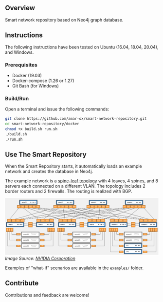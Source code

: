 ## Overview
Smart network repository based on Neo4j graph database.

## Instructions

The following instructions have been tested on Ubuntu (16.04, 18.04, 20.04), and Windows.

### Prerequisites

- Docker (19.03)
- Docker-compose (1.26 or 1.27)
- Git Bash (for Windows)

### Build/Run
Open a terminal and issue the following commands:

```bash
git clone https://github.com/amar-ox/smart-network-repository.git
cd smart-network-repository/docker
chmod +x build.sh run.sh
./build.sh
./run.sh
```

## Use The Smart Repository
When the Smart Repository starts, it automatically loads an example network and creates the database in Neo4j.

The example network is a [spine-leaf topology](https://docs.nvidia.com/networking-ethernet-software/nvidia-air/Pre-Built-Demos/) with 4 leaves, 4 spines, and 8 servers each connected on a different VLAN. The topology includes 2 border routers and 2 firewalls. The routing is realized with BGP.

![example network](examples/example.png)
*Image Source: [NVIDIA Corporation](https://docs.nvidia.com/networking-ethernet-software/nvidia-air/Pre-Built-Demos/)*

Examples of "what-if" scenarios are available in the `examples/` folder.

## Contribute

Contributions and feedback are welcome!